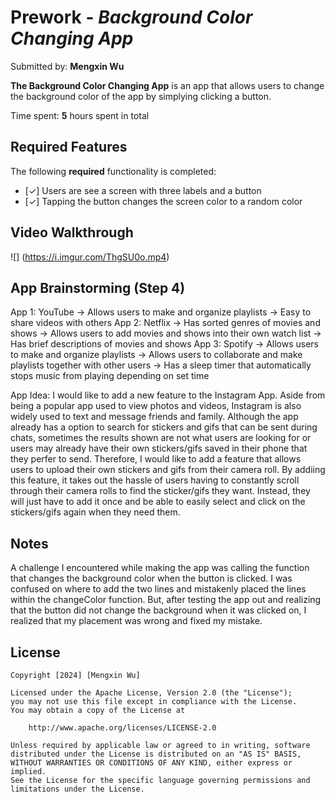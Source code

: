 # Prework - *Background Color Changing App*

Submitted by: **Mengxin Wu**

**The Background Color Changing App** is an app that allows users to change the background color of the app by simplying clicking a button. 

Time spent: **5** hours spent in total

## Required Features

The following **required** functionality is completed:

- [✓] Users are see a screen with three labels and a button
- [✓] Tapping the button changes the screen color to a random color
 
## Video Walkthrough

![] (https://i.imgur.com/ThgSU0o.mp4)

## App Brainstorming (Step 4)
App 1: YouTube
→ Allows users to make and organize playlists
→ Easy to share videos with others
App 2: Netflix
→ Has sorted genres of movies and shows
→ Allows users to add movies and shows into their own watch list
→ Has brief descriptions of movies and shows
App 3: Spotify
→ Allows users to make and organize playlists
→ Allows users to collaborate and make playlists together with other users
→ Has a sleep timer that automatically stops music from playing depending on set time

App Idea:
I would like to add a new feature to the Instagram App. Aside from being a popular app used to view photos and videos, Instagram is also widely used to text and message friends and family. Although the app already has a option to search for stickers and gifs that can be sent during chats, sometimes the results shown are not what users are looking for or users may already have their own stickers/gifs saved in their phone that they perfer to send. Therefore, I would like to add a feature that allows users to upload their own stickers and gifs from their camera roll. By addiing this feature, it takes out the hassle of users having to constantly scroll through their camera rolls to find the sticker/gifs they want. Instead, they will just have to add it once and be able to easily select and click on the stickers/gifs again when they need them.

## Notes

A challenge I encountered while making the app was calling the function that changes the background color when the button is clicked. I was confused on where to add the two lines and mistakenly placed the lines within the changeColor function. But, after testing the app out and realizing that the button did not change the background when it was clicked on, I realized that my placement was wrong and fixed my mistake.

## License

    Copyright [2024] [Mengxin Wu]

    Licensed under the Apache License, Version 2.0 (the "License");
    you may not use this file except in compliance with the License.
    You may obtain a copy of the License at

        http://www.apache.org/licenses/LICENSE-2.0

    Unless required by applicable law or agreed to in writing, software
    distributed under the License is distributed on an "AS IS" BASIS,
    WITHOUT WARRANTIES OR CONDITIONS OF ANY KIND, either express or implied.
    See the License for the specific language governing permissions and
    limitations under the License.
